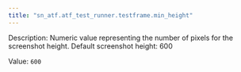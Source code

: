 ```yaml
---
title: "sn_atf.atf_test_runner.testframe.min_height"
---
```


Description: Numeric value representing the number of pixels for the screenshot height. Default screenshot height: 600

Value: `600`